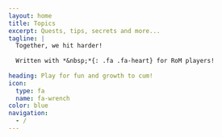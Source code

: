 ```yaml
---
layout: home
title: Topics
excerpt: Quests, tips, secrets and more...
tagline: |
  Together, we hit harder!
  
  Written with *&nbsp;*{: .fa .fa-heart} for RoM players!
  
heading: Play for fun and growth to cum!
icon:
  type: fa
  name: fa-wrench
color: blue
navigation:
  - /
---
```

